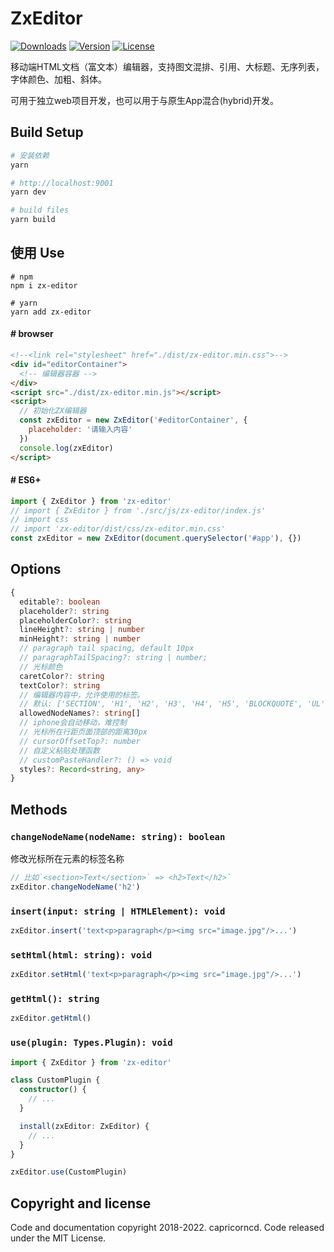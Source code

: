 # ZxEditor

<p>
  <a href="https://npmcharts.com/compare/zx-editor?minimal=true"><img src="https://img.shields.io/npm/dm/zx-editor.svg?sanitize=true" alt="Downloads"></a>
  <a href="https://www.npmjs.com/package/zx-editor"><img src="https://img.shields.io/npm/v/zx-editor.svg?sanitize=true" alt="Version"></a>
  <a href="https://www.npmjs.com/package/zx-editor"><img src="https://img.shields.io/npm/l/zx-editor.svg?sanitize=true" alt="License"></a>
</p>

移动端HTML文档（富文本）编辑器，支持图文混排、引用、大标题、无序列表，字体颜色、加粗、斜体。

可用于独立web项目开发，也可以用于与原生App混合(hybrid)开发。

## Build Setup

``` bash
# 安装依赖
yarn

# http://localhost:9001
yarn dev

# build files
yarn build
```

## 使用 Use

```
# npm
npm i zx-editor

# yarn
yarn add zx-editor
```

#### # browser

```html
<!--<link rel="stylesheet" href="./dist/zx-editor.min.css">-->
<div id="editorContainer">
  <!-- 编辑器容器 -->
</div>
<script src="./dist/zx-editor.min.js"></script>
<script>
  // 初始化ZX编辑器
  const zxEditor = new ZxEditor('#editorContainer', {
    placeholder: '请输入内容'
  })
  console.log(zxEditor)
</script>
```

#### # ES6+

```javascript
import { ZxEditor } from 'zx-editor'
// import { ZxEditor } from './src/js/zx-editor/index.js'
// import css
// import 'zx-editor/dist/css/zx-editor.min.css'
const zxEditor = new ZxEditor(document.querySelector('#app'), {})
```

## Options

```typescript
{
  editable?: boolean
  placeholder?: string
  placeholderColor?: string
  lineHeight?: string | number
  minHeight?: string | number
  // paragraph tail spacing, default 10px
  // paragraphTailSpacing?: string | number;
  // 光标颜色
  caretColor?: string
  textColor?: string
  // 编辑器内容中，允许使用的标签。
  // 默认: ['SECTION', 'H1', 'H2', 'H3', 'H4', 'H5', 'BLOCKQUOTE', 'UL', 'OL']
  allowedNodeNames?: string[]
  // iphone会自动移动，难控制
  // 光标所在行距页面顶部的距离30px
  // cursorOffsetTop?: number
  // 自定义粘贴处理函数
  // customPasteHandler?: () => void
  styles?: Record<string, any>
}
```

## Methods

### `changeNodeName(nodeName: string): boolean`

修改光标所在元素的标签名称

```typescript
// 比如`<section>Text</section>` => <h2>Text</h2>`
zxEditor.changeNodeName('h2')
```

### `insert(input: string | HTMLElement): void`

```typescript
zxEditor.insert('text<p>paragraph</p><img src="image.jpg"/>...')
```

### `setHtml(html: string): void`

```typescript
zxEditor.setHtml('text<p>paragraph</p><img src="image.jpg"/>...')
```

### `getHtml(): string`

```typescript
zxEditor.getHtml()
```

### `use(plugin: Types.Plugin): void`

```typescript
import { ZxEditor } from 'zx-editor'

class CustomPlugin {
  constructor() {
    // ...
  }

  install(zxEditor: ZxEditor) {
    // ...
  }
}

zxEditor.use(CustomPlugin)
```

## Copyright and license

Code and documentation copyright 2018-2022. capricorncd. Code released under the MIT License.



